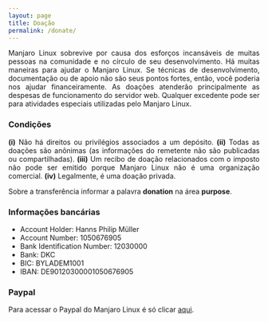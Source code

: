```yaml
---
layout: page
title: Doação
permalink: /donate/
---
```


<p style="text-align: justify;">Manjaro Linux sobrevive por causa dos esforços incansáveis de muitas pessoas na comunidade e no círculo de seu desenvolvimento. Há muitas maneiras para ajudar o Manjaro Linux. Se técnicas de desenvolvimento, documentação ou de apoio não são seus pontos fortes, então, você poderia nos ajudar financeiramente. As doações atenderão principalmente as despesas de funcionamento do servidor web. Qualquer excedente pode ser para atividades especiais utilizadas pelo Manjaro Linux.</p>

### Condições

<p style="text-align: justify;"><strong>(i)</strong> Não há direitos ou privilégios associados a um depósito.
<strong>(ii)</strong> Todas as doações são anônimas (as informações do remetente não são publicadas ou compartilhadas).
<strong>(iii)</strong> Um recibo de doação relacionados com o imposto não pode ser emitido porque Manjaro Linux não é uma organização comercial.
<strong>(iv)</strong> Legalmente, é uma doação privada.</p>

<p style="text-align: justify;">Sobre a transferência informar a palavra <strong>donation</strong> na área <strong>purpose</strong>.</p> 

### Informações bancárias

* Account Holder: Hanns Philip Müller
* Account Number: 1050676905 
* Bank Identification Number: 12030000
* Bank: DKC
* BIC: BYLADEM1001
* IBAN: DE90120300001050676905  

### Paypal

Para acessar o Paypal do Manjaro Linux é só clicar [aqui](https://www.paypal.com/uk/cgi-bin/webscr?cmd=_flow&SESSION=ehooU_EV0OYG-T8tD1I0UfGRJFfnkmVxDcUqn5zG6mWD5zgHVDLu9hHa7ay&dispatch=5885d80a13c0db1f8e263663d3faee8d333dc9aadeed3fe0b5b299d55fd35542).